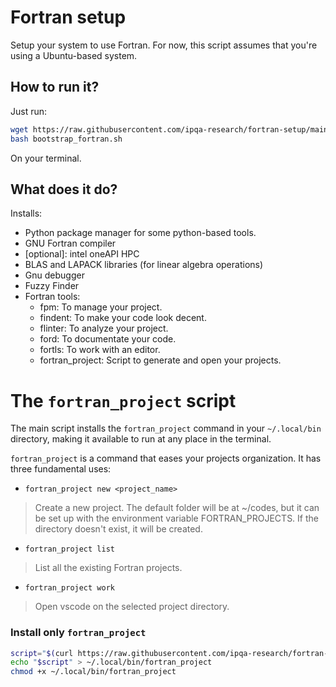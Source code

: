 # Fortran setup
Setup your system to use Fortran. For now, this script assumes that you're using
a Ubuntu-based system.

## How to run it?

Just run:

```bash
wget https://raw.githubusercontent.com/ipqa-research/fortran-setup/main/bootstrap_fortran.sh
bash bootstrap_fortran.sh
```

On your terminal.


## What does it do?

Installs:

- Python package manager for some python-based tools.
- GNU Fortran compiler
- [optional]: intel oneAPI HPC
- BLAS and LAPACK libraries (for linear algebra operations)
- Gnu debugger
- Fuzzy Finder
- Fortran tools:
    - fpm: To manage your project.
    - findent: To make your code look decent.
    - flinter: To analyze your project.
    - ford: To documentate your code.
    - fortls: To work with an editor.
    - fortran_project: Script to generate and open your projects.

# The `fortran_project` script
The main script installs the `fortran_project` command in your `~/.local/bin`
directory, making it available to run at any place in the terminal.

`fortran_project` is a command that eases your projects organization. It has
three fundamental uses:

- `fortran_project new <project_name>`
> Create a new project.
> The default folder will be at ~/codes, but it can be set up with
> the environment variable FORTRAN_PROJECTS.
> If the directory doesn't exist, it will be created.

- `fortran_project list`
> List all the existing Fortran projects.

- `fortran_project work`
> Open vscode on the selected project directory.

### Install only `fortran_project`
```bash
script="$(curl https://raw.githubusercontent.com/ipqa-research/fortran-setup/main/fortran_project)"
echo "$script" > ~/.local/bin/fortran_project
chmod +x ~/.local/bin/fortran_project
```
